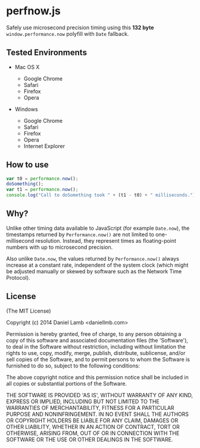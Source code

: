 perfnow.js
==========

Safely use microsecond precision timing using this <b>132 byte</b> `window.performance.now` polyfill with `Date` fallback.


Tested Environments
-------------------
- Mac OS X
	- Google Chrome
	- Safari
	- Firefox
	- Opera

- Windows
	- Google Chrome
	- Safari
	- Firefox
	- Opera
	- Internet Explorer

How to use
----------

```javascript
var t0 = performance.now();
doSomething();
var t1 = performance.now();
console.log("Call to doSomething took " + (t1 - t0) + " milliseconds.")
```

Why?
----
Unlike other timing data available to JavaScript (for example `Date.now`), the timestamps returned by `Performance.now()` are not limited to one-millisecond resolution. Instead, they represent times as floating-point numbers with up to microsecond precision.

Also unlike `Date.now`, the values returned by `Performance.now()` always increase at a constant rate, independent of the system clock (which might be adjusted manually or skewed by software such as the Network Time Protocol).

License 
-------
(The MIT License)

Copyright (c) 2014 Daniel Lamb <daniellmb.com>

Permission is hereby granted, free of charge, to any person obtaining
a copy of this software and associated documentation files (the
'Software'), to deal in the Software without restriction, including
without limitation the rights to use, copy, modify, merge, publish,
distribute, sublicense, and/or sell copies of the Software, and to
permit persons to whom the Software is furnished to do so, subject to
the following conditions:

The above copyright notice and this permission notice shall be
included in all copies or substantial portions of the Software.

THE SOFTWARE IS PROVIDED 'AS IS', WITHOUT WARRANTY OF ANY KIND,
EXPRESS OR IMPLIED, INCLUDING BUT NOT LIMITED TO THE WARRANTIES OF
MERCHANTABILITY, FITNESS FOR A PARTICULAR PURPOSE AND NONINFRINGEMENT.
IN NO EVENT SHALL THE AUTHORS OR COPYRIGHT HOLDERS BE LIABLE FOR ANY
CLAIM, DAMAGES OR OTHER LIABILITY, WHETHER IN AN ACTION OF CONTRACT,
TORT OR OTHERWISE, ARISING FROM, OUT OF OR IN CONNECTION WITH THE
SOFTWARE OR THE USE OR OTHER DEALINGS IN THE SOFTWARE.
